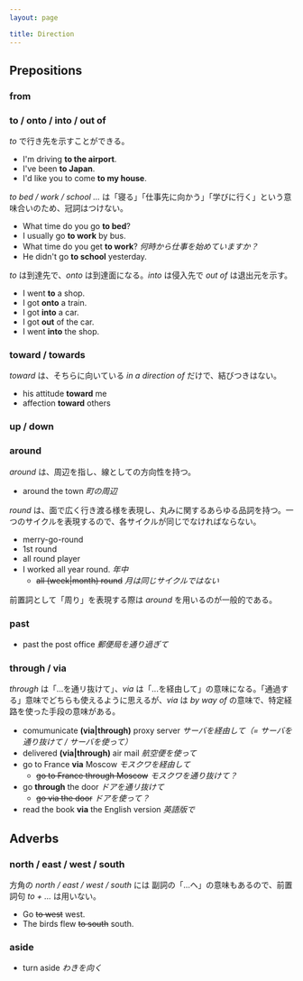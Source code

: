 ```yaml
---
layout: page

title: Direction
---
```


## Prepositions

### from

### to / onto / into / out of

_to_ で行き先を示すことができる。

* I'm driving __to the airport__.
* I've been __to Japan__.
* I'd like you to come __to my house__.

_to bed / work / school ..._ は「寝る」「仕事先に向かう」「学びに行く」という意味合いのため、冠詞はつけない。

* What time do you go __to bed__?
* I usually go __to work__ by bus.
* What time do you get __to work__? _何時から仕事を始めていますか？_
* He didn't go __to school__ yesterday.

_to_ は到達先で、_onto_ は到達面になる。_into_ は侵入先で _out of_ は退出元を示す。

* I went __to__ a shop.
* I got __onto__ a train.
* I got __into__ a car.
* I got __out__ of the car.
* I went __into__ the shop.

### toward / towards

_toward_ は、そちらに向いている _in a direction of_ だけで、結びつきはない。

* his attitude __toward__ me
* affection __toward__ others

### up / down

### around

_around_ は、周辺を指し、線としての方向性を持つ。

* around the town _町の周辺_

_round_ は、面で広く行き渡る様を表現し、丸みに関するあらゆる品詞を持つ。一つのサイクルを表現するので、各サイクルが同じでなければならない。

* merry-go-round
* 1st round
* all round player
* I worked all year round. _年中_
  * <del>all (week|month) round</del> _月は同じサイクルではない_

前置詞として「周り」を表現する際は _around_ を用いるのが一般的である。

### past

* past the post office _郵便局を通り過ぎて_

### through / via

_through_ は「...を通リ抜けて」、_via_ は「...を経由して」の意味になる。「通過する」意味でどちらも使えるように思えるが、_via_ は _by way of_ の意味で、特定経路を使った手段の意味がある。

* comumunicate __(via|through)__ proxy server _サーバを経由して（= サーバを通り抜けて / サーバを使って）_
* delivered __(via|through)__ air mail _航空便を使って_
* go to France __via__ Moscow _モスクワを経由して_
  * <del>go to France through Moscow</del> _モスクワを通り抜けて？_
* go __through__ the door _ドアを通リ抜けて_
  * <del>go via the door</del> _ドアを使って？_
* read the book __via__ the English version _英語版で_

## Adverbs

### north / east / west / south

方角の _north / east / west / south_  には 副詞の「...へ」の意味もあるので、前置詞句 _to + ..._ は用いない。

* Go <del>to west</del> west.
* The birds flew <del>to south</del> south.

### aside

* turn aside _わきを向く_

